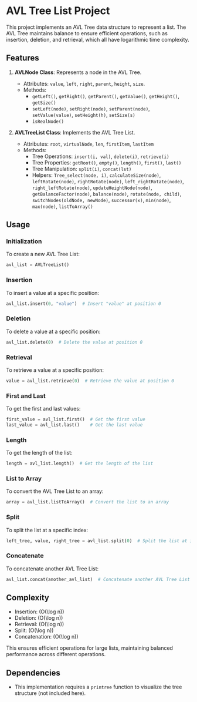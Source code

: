 # AVL Tree List Project

This project implements an AVL Tree data structure to represent a list. The AVL Tree maintains balance to ensure efficient operations, such as insertion, deletion, and retrieval, which all have logarithmic time complexity.

## Features

1. **AVLNode Class**: Represents a node in the AVL Tree.
    - Attributes: `value`, `left`, `right`, `parent`, `height`, `size`.
    - Methods: 
        - `getLeft()`, `getRight()`, `getParent()`, `getValue()`, `getHeight()`, `getSize()`
        - `setLeft(node)`, `setRight(node)`, `setParent(node)`, `setValue(value)`, `setHeight(h)`, `setSize(s)`
        - `isRealNode()`

2. **AVLTreeList Class**: Implements the AVL Tree List.
    - Attributes: `root`, `virtualNode`, `len`, `firstItem`, `lastItem`
    - Methods:
        - Tree Operations: `insert(i, val)`, `delete(i)`, `retrieve(i)`
        - Tree Properties: `getRoot()`, `empty()`, `length()`, `first()`, `last()`
        - Tree Manipulation: `split(i)`, `concat(lst)`
        - Helpers: `Tree_select(node, i)`, `calculateSize(node)`, `leftRotate(node)`, `rightRotate(node)`, `left_rightRotate(node)`, `right_leftRotate(node)`, `updateHeightNode(node)`, `getBalanceFactor(node)`, `balance(node)`, `rotate(node, child)`, `switchNodes(oldNode, newNode)`, `successor(x)`, `min(node)`, `max(node)`, `listToArray()`

## Usage

### Initialization

To create a new AVL Tree List:

```python
avl_list = AVLTreeList()
```

### Insertion

To insert a value at a specific position:

```python
avl_list.insert(0, "value")  # Insert "value" at position 0
```

### Deletion

To delete a value at a specific position:

```python
avl_list.delete(0)  # Delete the value at position 0
```

### Retrieval

To retrieve a value at a specific position:

```python
value = avl_list.retrieve(0)  # Retrieve the value at position 0
```

### First and Last

To get the first and last values:

```python
first_value = avl_list.first()  # Get the first value
last_value = avl_list.last()    # Get the last value
```

### Length

To get the length of the list:

```python
length = avl_list.length()  # Get the length of the list
```

### List to Array

To convert the AVL Tree List to an array:

```python
array = avl_list.listToArray()  # Convert the list to an array
```

### Split

To split the list at a specific index:

```python
left_tree, value, right_tree = avl_list.split(0)  # Split the list at index 0
```

### Concatenate

To concatenate another AVL Tree List:

```python
avl_list.concat(another_avl_list)  # Concatenate another AVL Tree List
```

## Complexity

- Insertion: \(O(\log n)\)
- Deletion: \(O(\log n)\)
- Retrieval: \(O(\log n)\)
- Split: \(O(\log n)\)
- Concatenation: \(O(\log n)\)

This ensures efficient operations for large lists, maintaining balanced performance across different operations.

## Dependencies

- This implementation requires a `printree` function to visualize the tree structure (not included here).


